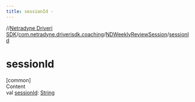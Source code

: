 ```yaml
---
title: sessionId -
---
```

//[Netradyne Driveri SDK](../../index.md)/[com.netradyne.driverisdk.coaching](../index.md)/[NDWeeklyReviewSession](index.md)/[sessionId](session-id.md)



# sessionId  
[common]  
Content  
val [sessionId](session-id.md): [String](https://kotlinlang.org/api/latest/jvm/stdlib/kotlin/-string/index.html)  



